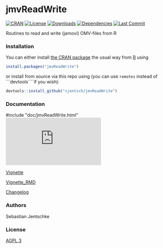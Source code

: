 # jmvReadWrite

[![CRAN](http://www.r-pkg.org/badges/version/jmvReadWrite)](https://cran.r-project.org/package=jmvReadWrite)
[![License](https://img.shields.io/badge/License-AGPL%20v3-green.svg)](https://www.gnu.org/licenses/agpl-3.0.html)
[![Downloads](https://cranlogs.r-pkg.org/badges/jmvReadWrite?color=brightgreen)](https://cran.r-project.org/package=jmvReadWrite)
[![Dependencies](https://tinyverse.netlify.com/badge/RProtoBuf)](https://cran.r-project.org/package=jmvReadWrite)
[![Last Commit](https://img.shields.io/github/last-commit/sjentsch/jmvReadWrite)](https://github.com/sjentsch/jmvReadWrite)
<!---
[//]: [![Build Status](https://travis-ci.org/eddelbuettel/rprotobuf.svg)](https://travis-ci.org/eddelbuettel/rprotobuf)
[//]: [![CI](https://github.com/eddelbuettel/rprotobuf/workflows/ci/badge.svg)](https://github.com/eddelbuettel/rprotobuf/actions?query=workflow%3Aci)
[//]: [![JSS](https://img.shields.io/badge/JSS-10.18637%2Fjss.v071.i02-brightgreen)](https://dx.doi.org/10.18637/jss.v071.i02)
--->

Routines to read and write (jamovi) OMV-files from R

### Installation

You can either install [the CRAN package](https://cran.r-project.org/package=jmvReadWrite)
the usual way from [R](https://www.r-project.org) using

```r
install.packages("jmvReadWrite")
```

or install from source via this repo using (you can use ```remotes``` instead of ```devtools````if you wish):

```r
devtools::install_github("sjentsch/jmvReadWrite")
```

### Documentation

#include "doc/jmvReadWrite.html"
[![Vignette](https://raw.githubusercontent.com/sjentsch/jmvReadWrite/master/doc/jmvReadWrite.html)](https://raw.githubusercontent.com/sjentsch/jmvReadWrite/master/doc/jmvReadWrite.html)

[Vignette](https://raw.githubusercontent.com/sjentsch/jmvReadWrite/master/doc/jmvReadWrite.html)

[Vignette_RMD](vignettes/DOCUMENTATION.Rmd)

[Changelog](CHANGELOG.md)

### Authors

Sebastian Jentschke

### License

[AGPL 3](LICENSE)
